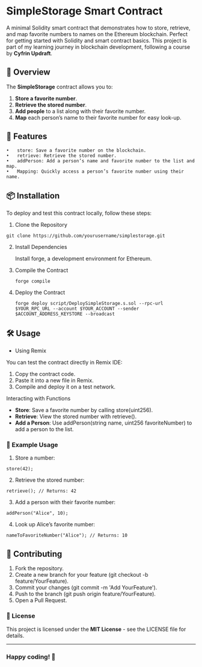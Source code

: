 # SimpleStorage Smart Contract

A minimal Solidity smart contract that demonstrates how to store, retrieve, and map favorite numbers to names on the Ethereum blockchain. Perfect for getting started with Solidity and smart contract basics. This project is part of my learning journey in blockchain development, following a course by **Cyfrin Updraft**.

## 📖 Overview

The **SimpleStorage** contract allows you to:
1. **Store a favorite number**.
2. **Retrieve the stored number**.
3. **Add people** to a list along with their favorite number.
4. **Map** each person’s name to their favorite number for easy look-up.

## 🚀 Features

	•	store: Save a favorite number on the blockchain.
	•	retrieve: Retrieve the stored number.
	•	addPerson: Add a person’s name and favorite number to the list and map.
	•	Mapping: Quickly access a person’s favorite number using their name.

## 📦 Installation

To deploy and test this contract locally, follow these steps:

1. Clone the Repository

```git 
git clone https://github.com/yourusername/simplestorage.git
```
2.	Install Dependencies
    
    Install forge, a development environment for Ethereum.

3.	Compile the Contract
    ```console
    forge compile
    ```

4.	Deploy the Contract
    ```console
    forge deploy script/DeploySimpleStorage.s.sol --rpc-url $YOUR_RPC_URL --account $YOUR_ACCOUNT --sender $ACCOUNT_ADDRESS_KEYSTORE --broadcast
    ```

## 🛠 Usage

- Using Remix

You can test the contract directly in Remix IDE:

1.	Copy the contract code.
2.	Paste it into a new file in Remix.
3.	Compile and deploy it on a test network.

Interacting with Functions

- **Store**: Save a favorite number by calling store(uint256).
- **Retrieve**: View the stored number with retrieve().
- **Add a Person**: Use addPerson(string name, uint256 favoriteNumber) to add a person to the list.

### 🧩 Example Usage

1.	Store a number:

```
store(42);
```
2.	Retrieve the stored number:

```
retrieve(); // Returns: 42
```
3.	Add a person with their favorite number:

```
addPerson("Alice", 10);
```
4.	Look up Alice’s favorite number:
```
nameToFavoriteNumber("Alice"); // Returns: 10
```


## 🤝 Contributing

1.	Fork the repository.
2.	Create a new branch for your feature (git checkout -b feature/YourFeature).
3.	Commit your changes (git commit -m 'Add YourFeature').
4.	Push to the branch (git push origin feature/YourFeature).
5.	Open a Pull Request.

### 📄 License

This project is licensed under the **MIT License** - see the LICENSE file for details.

----

### Happy coding! 🚀
